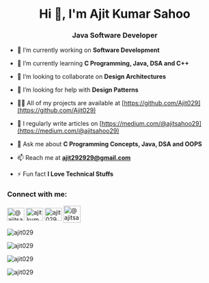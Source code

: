 <h1 align="center">Hi 👋, I'm Ajit Kumar Sahoo</h1>
<h3 align="center">Java Software Developer</h3>

- 🔭 I’m currently working on **Software Development**

- 🌱 I’m currently learning **C Programming, Java, DSA and C++**

- 👯 I’m looking to collaborate on **Design Architectures**

- 🤝 I’m looking for help with **Design Patterns**

- 👨‍💻 All of my projects are available at [https://github.com/Ajit029](https://github.com/Ajit029)

- 📝 I regularly write articles on [https://medium.com/@ajitsahoo29](https://medium.com/@ajitsahoo29)

- 💬 Ask me about **C Programming Concepts, Java, DSA and OOPS**

- 📫 Reach me at **ajit292929@gmail.com**

- ⚡ Fun fact **I Love Technical Stuffs**

<h3 align="left">Connect with me:</h3>
<p align="left">
<a href="https://medium.com/@ajitsahoo29" target="blank"><img align="center" src="https://raw.githubusercontent.com/rahuldkjain/github-profile-readme-generator/master/src/images/icons/Social/medium.svg" alt="@ajitsahoo29" height="30" width="40" /></a>
<a href="https://www.youtube.com/@codingwithajit" target="blank"><img align="center" src="https://raw.githubusercontent.com/rahuldkjain/github-profile-readme-generator/master/src/images/icons/Social/youtube.svg" alt="ajit kumar sahoo" height="30" width="40" /></a>
<a href="https://www.codechef.com/users/ajit029" target="blank"><img align="center" src="https://cdn.jsdelivr.net/npm/simple-icons@3.1.0/icons/codechef.svg" alt="ajit029" height="30" width="40" /></a>
<a href="https://wa.me/918249713006" target="blank"><img align="center" src="https://upload.wikimedia.org/wikipedia/commons/thumb/6/6b/WhatsApp.svg/768px-WhatsApp.svg.png?20220228223904" alt="@ajitsahoo29" height="40" width="40" /></a>
</p>

<p><img align="center" src="https://github-readme-stats.vercel.app/api/top-langs?username=ajit029&show_icons=true&locale=en" alt="ajit029" /></p>

<p><img align="center" src="https://github-readme-streak-stats.herokuapp.com/?user=ajit029&theme=noctis-minimus" alt="ajit029" /></p>

<p><img align="center" src="https://github-readme-stats.vercel.app/api?username=ajit029&bg_color=20,D6CDA4,395144&title_color=fff&text_color=fff" alt="ajit029" /></p>

<p><img align="center" src="https://github-profile-summary-cards.vercel.app/api/cards/profile-details?username=ajit029&theme=zenburn" alt="ajit029" /></p>

